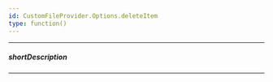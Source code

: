 ```yaml
---
id: CustomFileProvider.Options.deleteItem
type: function()
---
```

---
##### shortDescription
<!-- Description goes here -->

---
<!-- Description goes here -->